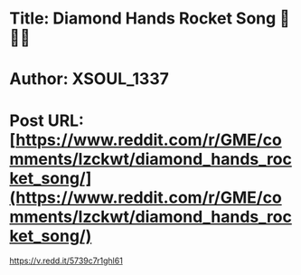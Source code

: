 # Title: Diamond Hands Rocket Song 💎👐🚀
# Author: XSOUL_1337
# Post URL: [https://www.reddit.com/r/GME/comments/lzckwt/diamond_hands_rocket_song/](https://www.reddit.com/r/GME/comments/lzckwt/diamond_hands_rocket_song/)


https://v.redd.it/5739c7r1ghl61